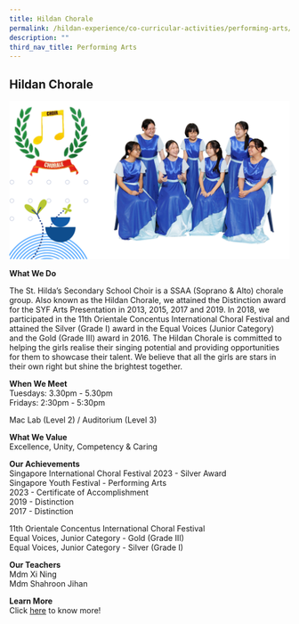 ```yaml
---
title: Hildan Chorale
permalink: /hildan-experience/co-curricular-activities/performing-arts/hildan-chorale/
description: ""
third_nav_title: Performing Arts
---
```

Hildan Chorale
--------------

![](/images/CCA/Choir%202023.png)

**What We Do** <br>

The St. Hilda’s Secondary School Choir is a SSAA (Soprano &amp; Alto) chorale group. Also known as the&nbsp;Hildan&nbsp;Chorale, we attained the Distinction award for the SYF Arts Presentation in 2013, 2015, 2017 and 2019. In 2018, we participated in the 11th Orientale Concentus International Choral Festival and attained the Silver (Grade I) award in the Equal Voices (Junior Category) and the Gold (Grade III) award in 2016. The&nbsp;Hildan&nbsp;Chorale is committed to helping the girls&nbsp;realise&nbsp;their singing potential and providing opportunities for them to showcase their talent. We believe that all the girls are stars in their own right but shine the brightest together.


**When We Meet** <br>
Tuesdays:&nbsp;3.30pm - 5.30pm&nbsp;  
Fridays:&nbsp;2:30pm - 5:30pm

Mac Lab (Level 2) / Auditorium (Level 3)

**What We Value** <br>
Excellence, Unity, Competency & Caring <br>

**Our Achievements**<br>
Singapore International Choral Festival 2023 - Silver Award<br>
Singapore Youth Festival - Performing Arts  <br>
2023 - Certificate of Accomplishment<br>
2019 - Distinction  <br>
2017 - Distinction <br>
  
11th Orientale Concentus International Choral Festival <br>
Equal Voices, Junior Category - Gold (Grade III) <br>
Equal Voices, Junior Category -&nbsp;Silver (Grade I) <br>

**Our Teachers** <br>
Mdm Xi Ning <br>
Mdm Shahroon Jihan <br>

**Learn More** <br>
Click&nbsp;[here](/files/CCA/Chorale.pdf)&nbsp;to know more!
